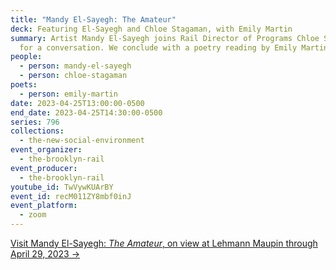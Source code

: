 ```yaml
---
title: "Mandy El-Sayegh: The Amateur"
deck: Featuring El-Sayegh and Chloe Stagaman, with Emily Martin
summary: Artist Mandy El-Sayegh joins Rail Director of Programs Chloe Stagaman
  for a conversation. We conclude with a poetry reading by Emily Martin.
people:
  - person: mandy-el-sayegh
  - person: chloe-stagaman
poets:
  - person: emily-martin
date: 2023-04-25T13:00:00-0500
end_date: 2023-04-25T14:30:00-0500
series: 796
collections:
  - the-new-social-environment
event_organizer:
  - the-brooklyn-rail
event_producer:
  - the-brooklyn-rail
youtube_id: TwVywKUArBY
event_id: recM011ZY8mbf0inJ
event_platform:
  - zoom
---
```

[V﻿isit Mandy El-Sayegh: *The Amateur*, on view at Lehmann Maupin through April 29, 2023 →](https://www.lehmannmaupin.com/exhibitions/mandy-el-sayegh5)